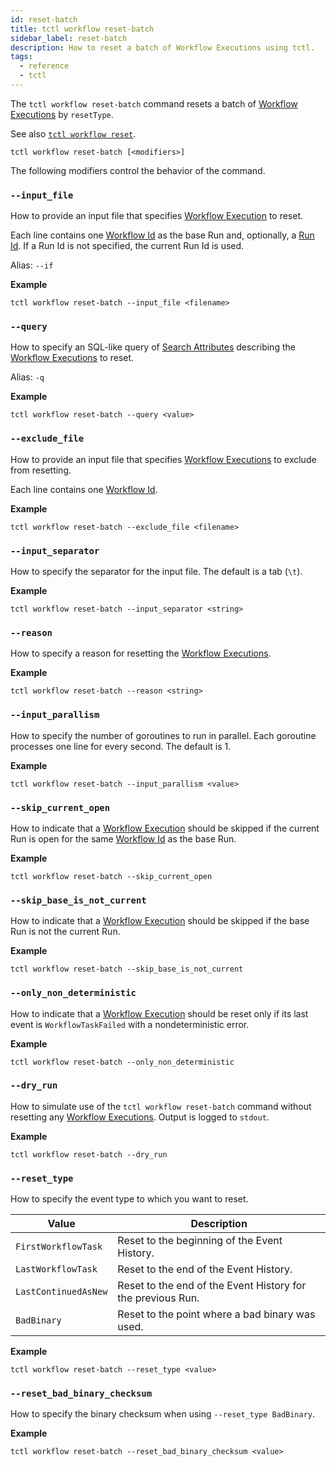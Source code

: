 ```yaml
---
id: reset-batch
title: tctl workflow reset-batch
sidebar_label: reset-batch
description: How to reset a batch of Workflow Executions using tctl.
tags:
  - reference
  - tctl
---
```


The `tctl workflow reset-batch` command resets a batch of [Workflow Executions](/docs/concepts/what-is-a-workflow-execution) by `resetType`.

See also [`tctl workflow reset`](./reset.md).

`tctl workflow reset-batch [<modifiers>]`

The following modifiers control the behavior of the command.

### `--input_file`

How to provide an input file that specifies [Workflow Execution](/docs/concepts/what-is-a-workflow-execution) to reset.

Each line contains one [Workflow Id](/docs/concepts/what-is-a-workflow-id) as the base Run and, optionally, a [Run Id](/docs/concepts/what-is-a-run-id).
If a Run Id is not specified, the current Run Id is used.

Alias: `--if`

**Example**

```
tctl workflow reset-batch --input_file <filename>
```

### `--query`

How to specify an SQL-like query of [Search Attributes](/docs/concepts/what-is-a-search-attribute) describing the [Workflow Executions](/docs/concepts/what-is-a-workflow-execution) to reset.

Alias: `-q`

**Example**

```
tctl workflow reset-batch --query <value>
```

### `--exclude_file`

How to provide an input file that specifies [Workflow Executions](/docs/concepts/what-is-a-workflow-execution) to exclude from resetting.

Each line contains one [Workflow Id](/docs/concepts/what-is-a-workflow-id).

**Example**

```
tctl workflow reset-batch --exclude_file <filename>
```

### `--input_separator`

How to specify the separator for the input file.
The default is a tab (`\t`).

**Example**

```
tctl workflow reset-batch --input_separator <string>
```

### `--reason`

How to specify a reason for resetting the [Workflow Executions](/docs/concepts/what-is-a-workflow-execution).

<!-- Alias: `--re` -->

**Example**

```
tctl workflow reset-batch --reason <string>
```

### `--input_parallism`

How to specify the number of goroutines to run in parallel.
Each goroutine processes one line for every second.
The default is 1.

**Example**

```
tctl workflow reset-batch --input_parallism <value>
```

### `--skip_current_open`

How to indicate that a [Workflow Execution](/docs/concepts/what-is-a-workflow-execution) should be skipped if the current Run is open for the same [Workflow Id](/docs/concepts/what-is-a-workflow-id) as the base Run.

**Example**

```
tctl workflow reset-batch --skip_current_open
```

### `--skip_base_is_not_current`

How to indicate that a [Workflow Execution](/docs/concepts/what-is-a-workflow-execution) should be skipped if the base Run is not the current Run.

**Example**

```
tctl workflow reset-batch --skip_base_is_not_current
```

### `--only_non_deterministic`

How to indicate that a [Workflow Execution](/docs/concepts/what-is-a-workflow-execution) should be reset only if its last event is `WorkflowTaskFailed` with a nondeterministic error.

**Example**

```
tctl workflow reset-batch --only_non_deterministic
```

### `--dry_run`

How to simulate use of the `tctl workflow reset-batch` command without resetting any [Workflow Executions](/docs/concepts/what-is-a-workflow-execution).
Output is logged to `stdout`.

**Example**

```
tctl workflow reset-batch --dry_run
```

### `--reset_type`

How to specify the event type to which you want to reset.

| Value                | Description                                                 |
| -------------------- | ----------------------------------------------------------- |
| `FirstWorkflowTask`  | Reset to the beginning of the Event History.                |
| `LastWorkflowTask`   | Reset to the end of the Event History.                      |
| `LastContinuedAsNew` | Reset to the end of the Event History for the previous Run. |
| `BadBinary`          | Reset to the point where a bad binary was used.             |

**Example**

```
tctl workflow reset-batch --reset_type <value>
```

### `--reset_bad_binary_checksum`

How to specify the binary checksum when using `--reset_type BadBinary`.

**Example**

```
tctl workflow reset-batch --reset_bad_binary_checksum <value>
```
